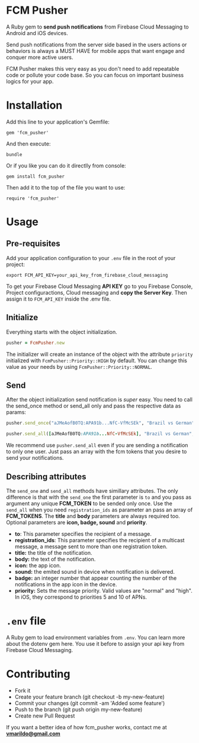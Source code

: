 # FCM Pusher
A Ruby gem to **send push notifications** from Firebase Cloud Messaging to Android and iOS devices.

Send push notifications from the server side based in the users actions or behaviors is always a MUST HAVE for mobile apps 
that want engage and conquer more active users.

FCM Pusher makes this very easy as you don't need to add repeatable code or pollute your code base. So you can focus on 
important business logics for your app.

# Installation
Add this line to your application's Gemfile:
```
gem 'fcm_pusher' 
```

And then execute:
```
bundle
```

Or if you like you can do it directlly from console:
 ```
 gem install fcm_pusher 
 ```

Then add it to the top of the file you want to use:
``` 
require 'fcm_pusher' 
```

# Usage

## Pre-requisites
Add your application configuration to your `.env` file in the root of your project:
```
export FCM_API_KEY=your_api_key_from_firebase_cloud_messaging
```
To get your Firebase Cloud Messaging **API KEY** go to you Firebase Console, Project configuractions, Cloud messaging and 
**copy the Server Key**. Then assign it to `FCM_API_KEY` inside the .env file.

## Initialize 
Everything starts with the object initialization.
```ruby
pusher = FcmPusher.new
```
The initializer will create an instance of the object with the attribute `priority` initialized with `FcmPusher::Priority::HIGH` by default. You can change this value as your needs by using `FcmPusher::Priority::NORMAL`. 

## Send 
After the object initialization send notification is *super* easy. You need to call the send_once method or send_all only and pass the respective data as params:
```ruby
pusher.send_once("aJMeAofB0TQ:APA91b...NfC-VfMcSEk", "Brazil vs German", "You see the 1 - 7 result in the game???", { badge: 1, priority: FcmPusher::Priority::HIGH })
```
```ruby
pusher.send_all([aJMeAofB0TQ:APA91b...NfC-VfMcSEk], "Brazil vs German", "You see the 1 - 7 result in the game???", { badge: 1, priority: FcmPusher::Priority::HIGH })
```

We recommend use `pusher.send_all` even if you are sending a notification to only one user. Just pass an array with the fcm tokens that you desire to send your notifications.

## Describing attributes
The `send_one` and `send_all` methods have simillary attributes. The only difference is that with the `send_one` the first parameter is `to` and you pass as argument any unique **FCM_TOKEN** to be sended only once. Use the `send_all` when you need `registration_ids` as parameter an pass an array of **FCM_TOKENS**. The **title** and **body** parameters are always required too. Optional parameters are **icon, badge, sound** and **priority**.

* **to**: This parameter specifies the recipient of a message.
* **registration_ids**: This parameter specifies the recipient of a multicast message, a message sent to more than one registration token.
* **title:** the title of the notification.
* **body:** the text of the notification.
* **icon:** the app icon.
* **sound:** the emited sound in device when notification is delivered.
* **badge:** an integer number that appear counting the number of the notifications in the app icon in the device. 
* **priority:** Sets the message priority. Valid values are "normal" and "high". In iOS, they correspond to priorities 5 and 10 of APNs.

# `.env` file
A Ruby gem to load environment variables from `.env`. You can learn more about the dotenv gem here. You use it before 
to assign your api key from Firebase Cloud Messaging.

# Contributing

* Fork it
* Create your feature branch (git checkout -b my-new-feature)
* Commit your changes (git commit -am 'Added some feature')
* Push to the branch (git push origin my-new-feature)
* Create new Pull Request

If you want a better idea of how fcm_pusher works, contact me at **vmarildo@gmail.com**

